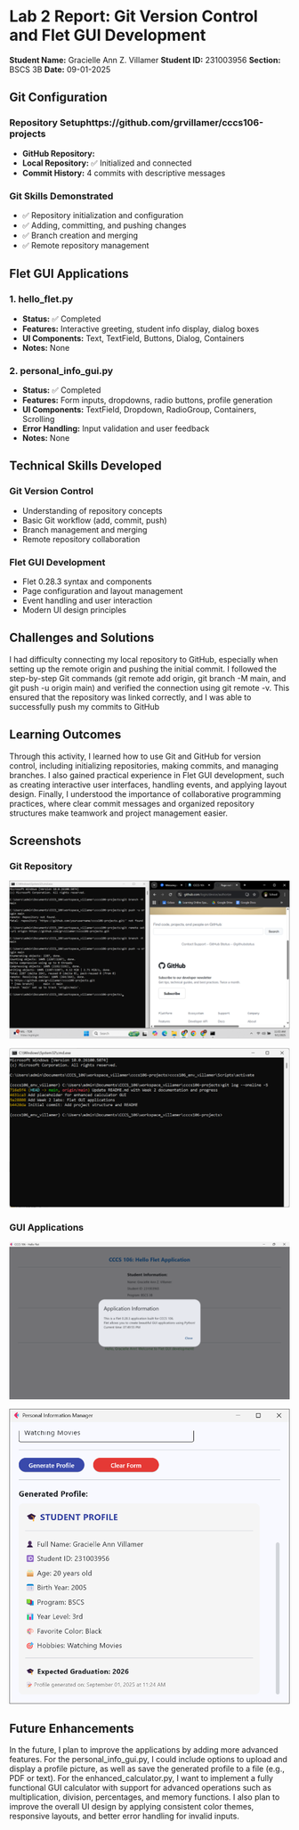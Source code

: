 # Lab 2 Report: Git Version Control and Flet GUI Development

**Student Name:** Gracielle Ann Z. Villamer
**Student ID:** 231003956
**Section:** BSCS 3B
**Date:** 09-01-2025

## Git Configuration

### Repository Setuphttps://github.com/grvillamer/cccs106-projects
- **GitHub Repository:** 
- **Local Repository:** ✅ Initialized and connected
- **Commit History:** 4 commits with descriptive messages

### Git Skills Demonstrated
- ✅ Repository initialization and configuration
- ✅ Adding, committing, and pushing changes
- ✅ Branch creation and merging
- ✅ Remote repository management

## Flet GUI Applications

### 1. hello_flet.py
- **Status:** ✅ Completed
- **Features:** Interactive greeting, student info display, dialog boxes
- **UI Components:** Text, TextField, Buttons, Dialog, Containers
- **Notes:** None

### 2. personal_info_gui.py
- **Status:** ✅ Completed
- **Features:** Form inputs, dropdowns, radio buttons, profile generation
- **UI Components:** TextField, Dropdown, RadioGroup, Containers, Scrolling
- **Error Handling:** Input validation and user feedback
- **Notes:** None

## Technical Skills Developed

### Git Version Control
- Understanding of repository concepts
- Basic Git workflow (add, commit, push)
- Branch management and merging
- Remote repository collaboration

### Flet GUI Development
- Flet 0.28.3 syntax and components
- Page configuration and layout management
- Event handling and user interaction
- Modern UI design principles

## Challenges and Solutions

I had difficulty connecting my local repository to GitHub, especially when setting up the remote origin and pushing the initial commit. I followed the step-by-step Git commands (git remote add origin, git branch -M main, and git push -u origin main) and verified the connection using git remote -v. This ensured that the repository was linked correctly, and I was able to successfully push my commits to GitHub

## Learning Outcomes

Through this activity, I learned how to use Git and GitHub for version control, including initializing repositories, making commits, and managing branches. I also gained practical experience in Flet GUI development, such as creating interactive user interfaces, handling events, and applying layout design. Finally, I understood the importance of collaborative programming practices, where clear commit messages and organized repository structures make teamwork and project management easier.

## Screenshots

### Git Repository
![alt text](lab2_screenshots/GitHub.png)

![alt text](lab2_screenshots/local_git.png)

### GUI Applications
![alt text](lab2_screenshots/hello_flet.py.png)

![alt text](lab2_screenshots/personal_info_gui.py.png)

## Future Enhancements

In the future, I plan to improve the applications by adding more advanced features. For the personal_info_gui.py, I could include options to upload and display a profile picture, as well as save the generated profile to a file (e.g., PDF or text). For the enhanced_calculator.py, I want to implement a fully functional GUI calculator with support for advanced operations such as multiplication, division, percentages, and memory functions. I also plan to improve the overall UI design by applying consistent color themes, responsive layouts, and better error handling for invalid inputs.